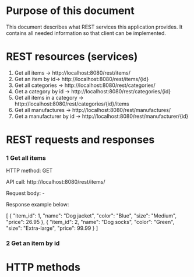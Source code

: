 # Purpose of this document
This document describes what REST services this application provides. It contains all needed information so that client can be implemented. 

# REST resources (services)
1.	Get all items -> http://localhost:8080/rest/items/ 
2.	Get an item by id-> http://localhost:8080/rest/items/{id}     
3.	Get all categories -> http://localhost:8080/rest/categories/ 
4.	Get a category by id -> http://localhost:8080/rest/categories/{id} 
5.	Get all items in a category -> http://localhost:8080/rest/categories/{id}/items
6.	Get all manufactures -> http://localhost:8080/rest/manufactures/
7.	Get a manufacturer by id -> http://localhost:8080/rest/manufacturer/{id}


# REST requests and responses
### 1 Get all items
HTTP method: GET

API call: http://localhost:8080/rest/items/

Request body: - 

Response example below:

[
    {
        "item_id": 1,
        "name": "Dog jacket",
        "color": "Blue",
        "size": "Medium",
        "price": 26.95
    },
    {
        "item_id": 2,
        "name": "Dog socks",
        "color": "Green",
        "size": "Extra-large",
        "price": 99.99
    }
]

### 2 Get an item by id

# HTTP methods

